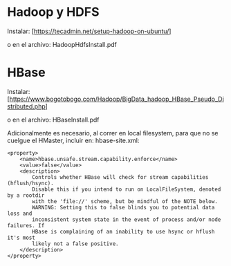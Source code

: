 # Hadoop y HDFS

Instalar: [https://tecadmin.net/setup-hadoop-on-ubuntu/]

o en el archivo: HadoopHdfsInstall.pdf

# HBase

Instalar: [https://www.bogotobogo.com/Hadoop/BigData_hadoop_HBase_Pseudo_Distributed.php]

o en el archivo: HBaseInstall.pdf

Adicionalmente es necesario, al correr en local filesystem, para que no se cuelgue el HMaster, incluir en: hbase-site.xml:

```
<property>
    <name>hbase.unsafe.stream.capability.enforce</name>
    <value>false</value>
    <description>
        Controls whether HBase will check for stream capabilities (hflush/hsync).
        Disable this if you intend to run on LocalFileSystem, denoted by a rootdir
        with the 'file://' scheme, but be mindful of the NOTE below.
        WARNING: Setting this to false blinds you to potential data loss and
        inconsistent system state in the event of process and/or node failures. If
        HBase is complaining of an inability to use hsync or hflush it's most
        likely not a false positive.
    </description>
</property>
```
